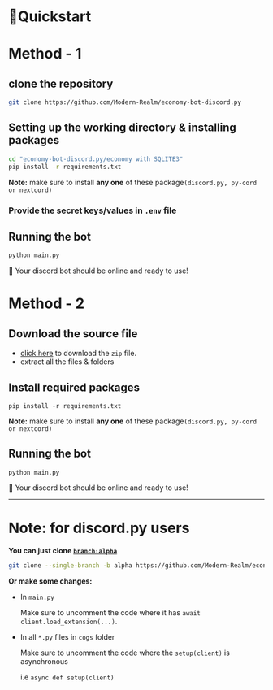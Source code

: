 # 📙Quickstart

# Method - 1

## clone the repository

```sh
git clone https://github.com/Modern-Realm/economy-bot-discord.py
```

## Setting up the working directory & installing packages

```sh
cd "economy-bot-discord.py/economy with SQLITE3"
pip install -r requirements.txt
```

**Note:** make sure to install **any one** of these package`(discord.py, py-cord or nextcord)`

### Provide the secret keys/values in `.env` file

## Running the bot

```sh
python main.py
```

🎉 Your discord bot should be online and ready to use!

# Method - 2

## Download the source file

- [click here](https://github.com/Modern-Realm/economy-bot-discord.py/releases/download/v3.0.7/economy.with.SQLITE3.zip)
to download the `zip` file.
- extract all the files & folders

## Install required packages

```shell
pip install -r requirements.txt
```

**Note:** make sure to install **any one** of these package`(discord.py, py-cord or nextcord)`

## Running the bot

```shell
python main.py
```

🎉 Your discord bot should be online and ready to use!

---

# Note: for discord.py users

**You can just clone [`branch:alpha`](https://github.com/Modern-Realm/economy-bot-discord.py/tree/alpha)**

```sh
git clone --single-branch -b alpha https://github.com/Modern-Realm/economy-bot-discord.py
```

**Or make some changes:**

- In `main.py`

  Make sure to uncomment the code where it has `await client.load_extension(...)`.

- In all `*.py` files in `cogs` folder

  Make sure to uncomment the code where the `setup(client)` is asynchronous

  i.e `async def setup(client)`
